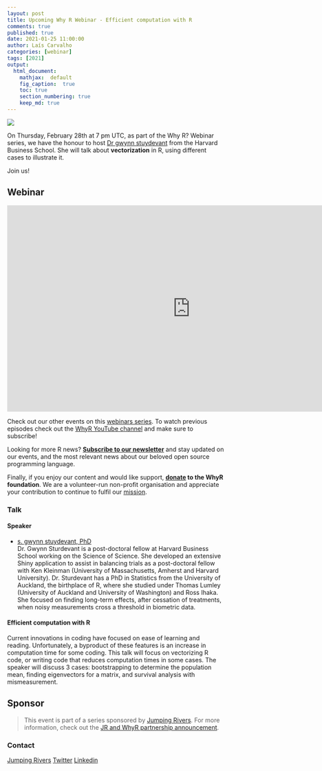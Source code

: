 ```yaml
---
layout: post
title: Upcoming Why R Webinar - Efficient computation with R
comments: true
published: true
date: 2021-01-25 11:00:00
author: Laís Carvalho
categories: [webinar]
tags: [2021]
output:
  html_document:
    mathjax:  default
    fig_caption:  true
    toc: true
    section_numbering: true
    keep_md: true
---
```


<img src="/foundation/images/fulls/webinars/gwynn.jpg" class="fit image">

On Thursday, February 28th at 7 pm UTC, as part of the Why R? Webinar series, we have the honour to host 
[Dr gwynn stuydevant](https://lish.harvard.edu/people/gwynn-sturdevant) from the Harvard Business School. She will 
talk about **vectorization** in R, using different cases to illustrate it.

Join us!


## Webinar

<iframe width="850" height="480" src="https://www.youtube.com/embed/mnDgzORc8p8" frameborder="0" allow="accelerometer; autoplay; clipboard-write; encrypted-media; gyroscope; picture-in-picture" allowfullscreen></iframe>

Check out our other events on this [webinars series](whyr.pl/webinars/). To watch previous episodes check out the
[WhyR YouTube channel](youtube.com/WhyRFoundationVideos) and make sure to subscribe!

Looking for more R news? [**Subscribe to our newsletter**](http://whyr.pl/subscribe/) and stay updated on our events, 
and the most relevant news about our beloved open source programming language.

Finally, if you enjoy our content and would like support, **[donate](whyr.pl/donate/) to the WhyR foundation**. We are a
volunteer-run non-profit organisation and appreciate your contribution to continue to fulfil our [mission](http://whyr.pl/foundation/about/).


### Talk

#### Speaker
- [s. gwynn stuydevant, PhD](https://www.linkedin.com/in/gwynn-sturdevant-83694280/)
  <br>Dr. Gwynn Sturdevant is a post-doctoral fellow at Harvard Business School working on the Science of Science. She 
  developed an extensive Shiny application to assist in balancing trials as a post-doctoral fellow with Ken Kleinman 
  (University of Massachusetts, Amherst and Harvard University). Dr. Sturdevant has a PhD in Statistics from the University of 
  Auckland, the birthplace of R, where she studied under Thomas Lumley (University of Auckland and University of 
  Washington) and Ross Ihaka. She focused on finding long-term effects, after cessation of treatments, when noisy 
  measurements cross a threshold in biometric data.


#### Efficient computation with R
Current innovations in coding have focused on ease of learning and reading. Unfortunately, a byproduct of these features
is an increase in computation time for some coding. This talk will focus on vectorizing R code, or writing code that 
reduces computation times in some cases. The speaker will discuss 3 cases: bootstrapping to determine the population 
mean, finding eigenvectors for a matrix, and survival analysis with mismeasurement.


## Sponsor
> This event is part of a series sponsored by [Jumping Rivers](https://www.jumpingrivers.com/). For more information, 
> check out the [JR and WhyR partnership announcement](https://www.jumpingrivers.com/blog/jumping-rivers-whyr-partnership/).


### Contact
[Jumping Rivers](https://www.jumpingrivers.com/)
[Twitter](https://twitter.com/jumping_uk)
[Linkedin](https://www.linkedin.com/company/jumping-rivers-ltd/)
